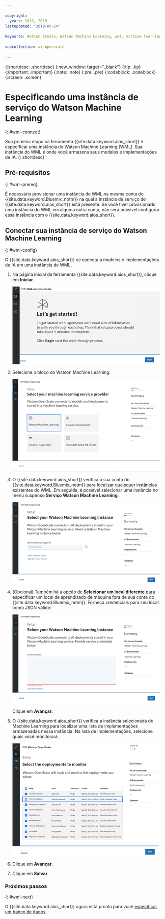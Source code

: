 ```yaml
---

copyright:
  years: 2018, 2019
lastupdated: "2019-06-24"

keywords: Watson Studio, Watson Machine Learning, wml, machine learning, services

subcollection: ai-openscale

---
```


{:shortdesc: .shortdesc}
{:new_window: target="_blank"}
{:tip: .tip}
{:important: .important}
{:note: .note}
{:pre: .pre}
{:codeblock: .codeblock}
{:screen: .screen}

# Especificando uma instância de serviço do Watson Machine Learning
{: #wml-connect}

Sua primeira etapa na ferramenta {{site.data.keyword.aios_short}} é especificar uma instância do Watson Machine Learning (WML). Sua instância do WML é onde você armazena seus modelos e implementações de IA.
{: shortdesc}

## Pré-requisitos
{: #wml-prereq}

É necessário provisionar uma instância do WML na mesma conta do {{site.data.keyword.Bluemix_notm}} na qual a instância de serviço do {{site.data.keyword.aios_short}} está presente. Se você tiver provisionado uma instância do WML em alguma outra conta, não será possível configurar essa instância com o {{site.data.keyword.aios_short}}.

## Conectar sua instância de serviço do Watson Machine Learning
{: #wml-config}

O {{site.data.keyword.aios_short}} se conecta a modelos e implementações de IA em uma instância do WML.

1.  Na página inicial da ferramenta {{site.data.keyword.aios_short}}, clique em **Iniciar**.

    ![Home page](images/gs-config-start.png)

2.  Selecione o bloco do Watson Machine Learning.

    ![Tile selection](images/connect-wml.png)

3.  O {{site.data.keyword.aios_short}} verifica a sua conta do {{site.data.keyword.Bluemix_notm}} para localizar quaisquer instâncias existentes do WML. Em seguida, é possível selecionar uma instância no menu suspenso **Serviço Watson Machine Learning**.

    ![Select WML service](images/gs-set-wml.png)

4.  (Opcional) Também há a opção de **Selecionar um local diferente** para especificar um local de aprendizado de máquina fora de sua conta do {{site.data.keyword.Bluemix_notm}}. Forneça credenciais para seu local como JSON válido:

    ![Set WML instance](images/gs-get-wml.png)

    Clique em **Avançar**.

5.  O {{site.data.keyword.aios_short}} verifica a instância selecionada do Machine Learning para localizar uma lista de implementações armazenadas nessa instância. Na lista de implementações, selecione quais você monitorará.

    ![Select deployments](images/gs-config-deploy.png)

6.  Clique em **Avançar**.
7.  Clique em **Salvar**.

### Próximos passos
{: #wml-next}

O {{site.data.keyword.aios_short}} agora está pronto para você [especificar um banco de dados](/docs/services/ai-openscale?topic=ai-openscale-connect-db).
